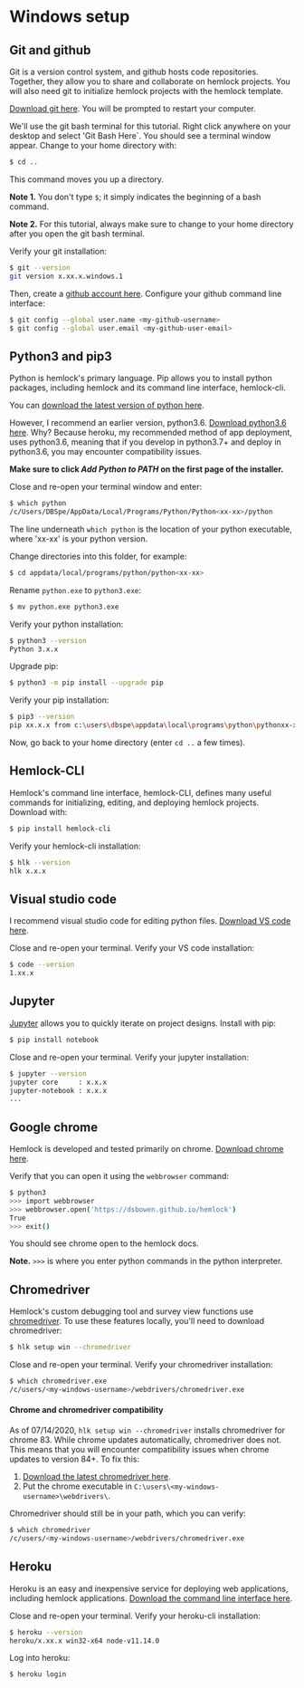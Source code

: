 # Windows setup

## Git and github

Git is a version control system, and github hosts code repositories. Together, they allow you to share and collaborate on hemlock projects. You will also need git to initialize hemlock projects with the hemlock template.

[Download git here](https://git-scm.com/download/win). You will be prompted to restart your computer.


We'll use the git bash terminal for this tutorial. Right click anywhere on your desktop and select 'Git Bash Here`. You should see a terminal window appear. Change to your home directory with:

```bash
$ cd ..
```

This command moves you up a directory.

**Note 1.** You don't type `$`; it simply indicates the beginning of a bash command.

**Note 2.** For this tutorial, always make sure to change to your home directory after you open the git bash terminal.

Verify your git installation:

```bash
$ git --version
git version x.xx.x.windows.1
```

Then, create a [github account here](https://github.com). Configure your github command line interface:

```bash
$ git config --global user.name <my-github-username>
$ git config --global user.email <my-github-user-email>
```

## Python3 and pip3

Python is hemlock's primary language. Pip allows you to install python packages, including hemlock and its command line interface, hemlock-cli.

You can [download the latest version of python here](https://www.python.org/downloads/). 

However, I recommend an earlier version, python3.6. [Download python3.6 here](https://www.python.org/ftp/python/3.6.8/python-3.6.8.exe). Why? Because heroku, my recommended method of app deployment, uses python3.6, meaning that if you develop in python3.7+ and deploy in python3.6, you may encounter compatibility issues.

**Make sure to click *Add Python to PATH* on the first page of the installer.**

Close and re-open your terminal window and enter:

```bash
$ which python
/c/Users/DBSpe/AppData/Local/Programs/Python/Python<xx-xx>/python
```

The line underneath `which python` is the location of your python executable, where 'xx-xx' is your python version.

Change directories into this folder, for example:

```bash
$ cd appdata/local/programs/python/python<xx-xx>
```

Rename `python.exe` to `python3.exe`:

```bash
$ mv python.exe python3.exe
```

Verify your python installation:

```bash
$ python3 --version
Python 3.x.x
```

Upgrade pip:

```bash
$ python3 -m pip install --upgrade pip
```

Verify your pip installation:

```bash
$ pip3 --version
pip xx.x.x from c:\users\dbspe\appdata\local\programs\python\pythonxx-xx\lib\site-packages\pip (python 3.x)
```

Now, go back to your home directory (enter `cd ..` a few times).

## Hemlock-CLI

Hemlock's command line interface, hemlock-CLI, defines many useful commands for initializing, editing, and deploying hemlock projects. Download with:

```bash
$ pip install hemlock-cli
```

Verify your hemlock-cli installation:

```bash
$ hlk --version
hlk x.x.x
```

## Visual studio code

I recommend visual studio code for editing python files. [Download VS code here](https://code.visualstudio.com/).

Close and re-open your terminal. Verify your VS code installation:

```bash
$ code --version
1.xx.x
```

## Jupyter

[Jupyter](https://jupyter.org/) allows you to quickly iterate on project designs. Install with pip:

```bash
$ pip install notebook
```

Close and re-open your terminal. Verify your jupyter installation:

```bash
$ jupyter --version
jupyter core     : x.x.x
jupyter-notebook : x.x.x
...
```

## Google chrome

Hemlock is developed and tested primarily on chrome. [Download chrome here](https://www.google.com/chrome/).

Verify that you can open it using the `webbrowser` command:

```bash
$ python3
>>> import webbrowser
>>> webbrowser.open('https://dsbowen.github.io/hemlock')
True
>>> exit()
```

You should see chrome open to the hemlock docs.

**Note.** `>>>` is where you enter python commands in the python interpreter.

## Chromedriver

Hemlock's custom debugging tool and survey view functions use [chromedriver](https://chromedriver.chromium.org/downloads). To use these features locally, you'll need to download chromedriver:

```bash
$ hlk setup win --chromedriver
```

Close and re-open your terminal. Verify your chromedriver installation:

```bash
$ which chromedriver.exe
/c/users/<my-windows-username>/webdrivers/chromedriver.exe
```

#### Chrome and chromedriver compatibility

As of 07/14/2020, `hlk setup win --chromedriver` installs chromedriver for chrome 83. While chrome updates automatically, chromedriver does not. This means that you will encounter compatibility issues when chrome updates to version 84+. To fix this:

1. [Download the latest chromedriver here](https://chromedriver.chromium.org/downloads).
2. Put the chrome executable in `C:\users\<my-windows-username>\webdrivers\`.

Chromedriver should still be in your path, which you can verify:

```bash
$ which chromedriver
/c/users/<my-windows-username>/webdrivers/chromedriver.exe
```

## Heroku

Heroku is an easy and inexpensive service for deploying web applications, including hemlock applications. [Download the command line interface here](https://devcenter.heroku.com/articles/heroku-cli).

Close and re-open your terminal. Verify your heroku-cli installation:

```bash
$ heroku --version
heroku/x.xx.x win32-x64 node-v11.14.0
```

Log into heroku:

```bash
$ heroku login
```